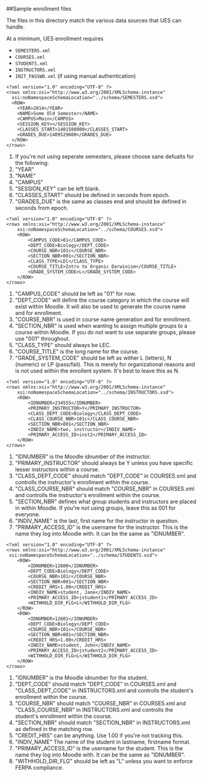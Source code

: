 ##Sample enrollment files

The files in this directory match the various data sources that UES can handle.

At a minimum, UES enrollment requires 

* `SEMESTERS.xml`
* `COURSES.xml`
* `STUDENTS.xml`
* `INSTRUCTORS.xml`
* `INIT_PASSWD.xml` (if using manual authentication)

```
<?xml version="1.0" encoding="UTF-8" ?>
<rows xmlns:xsi="http://www.w3.org/2001/XMLSchema-instance"
  xsi:noNamespaceSchemaLocation="../schema/SEMESTERS.xsd">
  <ROW>
    <YEAR>2014</YEAR>
    <NAME>Some Old Semester</NAME>
    <CAMPUS>Main</CAMPUS>
    <SESSION_KEY></SESSION_KEY>
    <CLASSES_START>1401580800</CLASSES_START>
    <GRADES_DUE>1409529600</GRADES_DUE>
  </ROW>
</rows>
```
1. If you're not using seperate semesters, please choose sane defualts for the following:
  1. "YEAR"
  1. "NAME"
  1. "CAMPUS"
1. "SESSION_KEY" can be left blank.
1. "CLASSES_START" should be defined in seconds from epoch.
1. "GRADES_DUE" is the same as classes end and should be defined in seconds from epoch.

```
<?xml version="1.0" encoding="UTF-8" ?>
<rows xmlns:xsi="http://www.w3.org/2001/XMLSchema-instance"
    xsi:noNamespaceSchemaLocation="../schema/COURSES.xsd">
    <ROW>
        <CAMPUS_CODE>01</CAMPUS_CODE>
        <DEPT_CODE>Biology</DEPT_CODE>
        <COURSE_NBR>101c</COURSE_NBR>
        <SECTION_NBR>001</SECTION_NBR>
        <CLASS_TYPE>LEC</CLASS_TYPE>
        <COURSE_TITLE>Intro to Organic Darwinism</COURSE_TITLE>
        <GRADE_SYSTEM_CODE>L</GRADE_SYSTEM_CODE>
    </ROW>
</rows>
```
1. "CAMPUS_CODE" should be left as "01" for now.
1. "DEPT_CODE" will define the course category in which the course will exist within Moodle. It will also be used to generate the course name and for enrollment.
1. "COURSE_NBR" is used in course name generation and for enrollment.
1. "SECTION_NBR" is used when wanting to assign multiple groups to a course within Moodle. If you do not want to use separate groups, please use "001" throughout.
1. "CLASS_TYPE" should always be LEC.
1. "COURSE_TITLE" is the long name for the course.
1. "GRADE_SYSTEM_CODE" should be left as wither L (letters), N (numeric) or LP (pass/fail). This is merely for organizational reasons and is not used within the enrollent system. It's best to leave this as N.

```
<?xml version="1.0" encoding="UTF-8" ?>
<rows xmlns:xsi="http://www.w3.org/2001/XMLSchema-instance"
    xsi:noNamespaceSchemaLocation="../schema/INSTRUCTORS.xsd">
    <ROW>
        <IDNUMBER>234555</IDNUMBER>
        <PRIMARY_INSTRUCTOR>Y</PRIMARY_INSTRUCTOR>
        <CLASS_DEPT_CODE>Biology</CLASS_DEPT_CODE>
        <CLASS_COURSE_NBR>101c</CLASS_COURSE_NBR>
        <SECTION_NBR>001</SECTION_NBR>
        <INDIV_NAME>two, instructor</INDIV_NAME>
        <PRIMARY_ACCESS_ID>inst2</PRIMARY_ACCESS_ID>
    </ROW>
</rows>
```
1. "IDNUMBER" is the Moodle idnumber of the instructor.
1. "PRIMARY_INSTRUCTOR" should always be Y unless you have specific lesser instructors within a course.
1. "CLASS_DEPT_CODE" should match "DEPT_CODE" in COURSES.xml and controlls the instructor's enrollment within the course.
1. "CLASS_COURSE_NBR" should match "COURSE_NBR" in COURSES.xml and controlls the instructor's enrollment within the course.
1. "SECTION_NBR" defines what group students and instructors are placed in within Moodle. If you're not using groups, leave this as 001 for everyone.
1. "INDIV_NAME" is the last, first name for the instructor in question.
1. "PRIMARY_ACCESS_ID" is the username for the instructor. This is the name they log into Moodle with. It can be the same as "IDNUMBER".

```
<?xml version="1.0" encoding="UTF-8" ?>
<rows xmlns:xsi="http://www.w3.org/2001/XMLSchema-instance"
 xsi:noNamespaceSchemaLocation="../schema/STUDENTS.xsd">
    <ROW>
        <IDNUMBER>12600</IDNUMBER>
        <DEPT_CODE>Biology</DEPT_CODE>
        <COURSE_NBR>101c</COURSE_NBR>
        <SECTION_NBR>001</SECTION_NBR>
        <CREDIT_HRS>1.00</CREDIT_HRS>
        <INDIV_NAME>student, Jane</INDIV_NAME>
        <PRIMARY_ACCESS_ID>jstudent1</PRIMARY_ACCESS_ID>
        <WITHHOLD_DIR_FLG>L</WITHHOLD_DIR_FLG>
    </ROW>
    <ROW>
        <IDNUMBER>12601</IDNUMBER>
        <DEPT_CODE>Biology</DEPT_CODE>
        <COURSE_NBR>101c</COURSE_NBR>
        <SECTION_NBR>001</SECTION_NBR>
        <CREDIT_HRS>1.00</CREDIT_HRS>
        <INDIV_NAME>student, John</INDIV_NAME>
        <PRIMARY_ACCESS_ID>jstudent2</PRIMARY_ACCESS_ID>
        <WITHHOLD_DIR_FLG>L</WITHHOLD_DIR_FLG>
    </ROW>
</rows>
```
1. "IDNUMBER" is the Moodle idnumber for the student. 
1. "DEPT_CODE" should match "DEPT_CODE" in COURSES.xml and "CLASS_DEPT_CODE" in INSTRUCTORS.xml and controlls the student's enrollment within the course.
1. "COURSE_NBR" should match "COURSE_NBR" in COURSES.xml and "CLASS_COURSE_NBR" in INSTRUCTORS.xml and controlls the student's enrollment within the course.
1. "SECTION_NBR" should match "SECTION_NBR" in INSTRUCTORS.xml as defined in the matching row.
1. "CREDIT_HRS" can be anything. Use 1.00 if you're not tracking this.
1. "INDIV_NAME" The name of the student in lastname, firstname format.
1. "PRIMARY_ACCESS_ID" is the username for the student. This is the name they log into Moodle with. It can be the same as "IDNUMBER". 
1. "WITHHOLD_DIR_FLG" should be left as "L" unless you want to enforce FERPA compliance.
